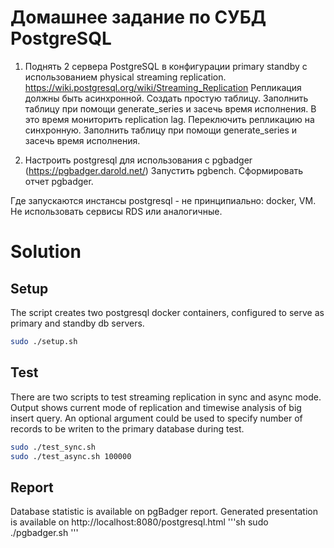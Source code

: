 # Домашнее задание по СУБД PostgreSQL

1. Поднять 2 сервера PostgreSQL в конфигурации primary standby с
использованием physical streaming replication.
https://wiki.postgresql.org/wiki/Streaming_Replication
Репликация должны быть асинхронной.
Создать простую таблицу.
Заполнить таблицу при помощи generate_series и засечь время исполнения. В
это время мониторить replication lag.
Переключить репликацию на синхронную.
Заполнить таблицу при помощи generate_series и засечь время исполнения.

2. Настроить postgresql для использования с pgbadger (https://pgbadger.darold.net/)
Запустить pgbench. Сформировать отчет pgbadger.

Где запускаются инстансы postgresql - не принципиально: docker, VM. Не использовать
сервисы RDS или аналогичные.

# Solution

## Setup
The script creates two postgresql docker containers, configured to serve as primary and standby db servers.
```sh
sudo ./setup.sh
```
## Test
There are two scripts to test streaming replication in sync and async mode.
Output shows current mode of replication and timewise analysis of big insert query.
An optional argument could be used to specify number of records to be writen to the primary database during test.
```sh
sudo ./test_sync.sh
sudo ./test_async.sh 100000
```
## Report
Database statistic is available on pgBadger report.
Generated presentation is available on http://localhost:8080/postgresql.html
'''sh
sudo ./pgbadger.sh
'''
